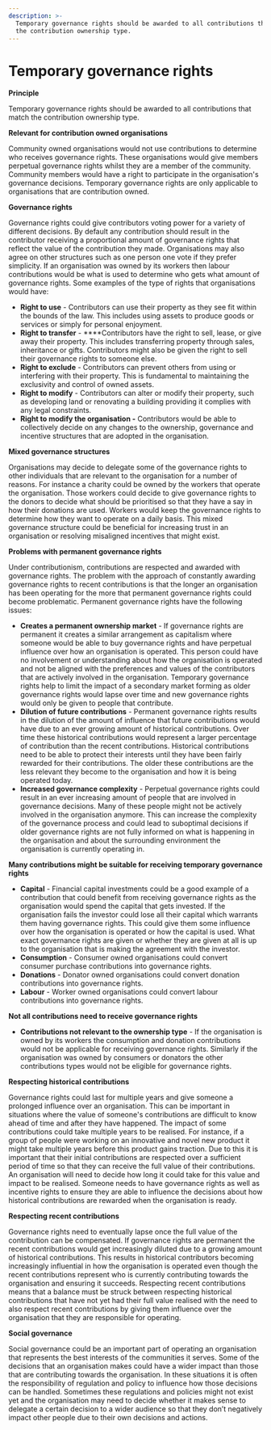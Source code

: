 ```yaml
---
description: >-
  Temporary governance rights should be awarded to all contributions that match
  the contribution ownership type.
---
```


# Temporary governance rights

**Principle**

Temporary governance rights should be awarded to all contributions that match the contribution ownership type.



**Relevant for contribution owned organisations**

Community owned organisations would not use contributions to determine who receives governance rights. These organisations would give members perpetual governance rights whilst they are a member of the community. Community members would have a right to participate in the organisation's governance decisions. Temporary governance rights are only applicable to organisations that are contribution owned.



**Governance rights**

Governance rights could give contributors voting power for a variety of different decisions. By default any contribution should result in the contributor receiving a proportional amount of governance rights that reflect the value of the contribution they made. Organisations may also agree on other structures such as one person one vote if they prefer simplicity. If an organisation was owned by its workers then labour contributions would be what is used to determine who gets what amount of governance rights. Some examples of the type of rights that organisations would have:

* **Right to use** - Contributors can use their property as they see fit within the bounds of the law. This includes using assets to produce goods or services or simply for personal enjoyment.
* **Right to transfer** - \*\*\*\*Contributors have the right to sell, lease, or give away their property. This includes transferring property through sales, inheritance or gifts. Contributors might also be given the right to sell their governance rights to someone else.
* **Right to exclude** - Contributors can prevent others from using or interfering with their property. This is fundamental to maintaining the exclusivity and control of owned assets.
* **Right to modify** - Contributors can alter or modify their property, such as developing land or renovating a building providing it complies with any legal constraints.
* **Right to modify the organisation -** Contributors would be able to collectively decide on any changes to the ownership, governance and incentive structures that are adopted in the organisation.



**Mixed governance structures**

Organisations may decide to delegate some of the governance rights to other individuals that are relevant to the organisation for a number of reasons. For instance a charity could be owned by the workers that operate the organisation. Those workers could decide to give governance rights to the donors to decide what should be prioritised so that they have a say in how their donations are used. Workers would keep the governance rights to determine how they want to operate on a daily basis. This mixed governance structure could be beneficial for increasing trust in an organisation or resolving misaligned incentives that might exist.



**Problems with permanent governance rights**

Under contributionism, contributions are respected and awarded with governance rights. The problem with the approach of constantly awarding governance rights to recent contributions is that the longer an organisation has been operating for the more that permanent governance rights could become problematic. Permanent governance rights have the following issues:

* **Creates a permanent ownership market** - If governance rights are permanent it creates a similar arrangement as capitalism where someone would be able to buy governance rights and have perpetual influence over how an organisation is operated. This person could have no involvement or understanding about how the organisation is operated and not be aligned with the preferences and values of the contributors that are actively involved in the organisation. Temporary governance rights help to limit the impact of a secondary market forming as older governance rights would lapse over time and new governance rights would only be given to people that contribute.
* **Dilution of future contributions** - Permanent governance rights results in the dilution of the amount of influence that future contributions would have due to an ever growing amount of historical contributions. Over time these historical contributions would represent a larger percentage of contribution than the recent contributions. Historical contributions need to be able to protect their interests until they have been fairly rewarded for their contributions. The older these contributions are the less relevant they become to the organisation and how it is being operated today.
* **Increased governance complexity** - Perpetual governance rights could result in an ever increasing amount of people that are involved in governance decisions. Many of these people might not be actively involved in the organisation anymore. This can increase the complexity of the governance process and could lead to suboptimal decisions if older governance rights are not fully informed on what is happening in the organisation and about the surrounding environment the organisation is currently operating in.



**Many contributions might be suitable for receiving temporary governance rights**

* **Capital** - Financial capital investments could be a good example of a contribution that could benefit from receiving governance rights as the organisation would spend the capital that gets invested. If the organisation fails the investor could lose all their capital which warrants them having governance rights. This could give them some influence over how the organisation is operated or how the capital is used. What exact governance rights are given or whether they are given at all is up to the organisation that is making the agreement with the investor.
* **Consumption** - Consumer owned organisations could convert consumer purchase contributions into governance rights.
* **Donations** - Donator owned organisations could convert donation contributions into governance rights.
* **Labour** - Worker owned organisations could convert labour contributions into governance rights.



**Not all contributions need to receive governance rights**

* **Contributions not relevant to the ownership type** - If the organisation is owned by its workers the consumption and donation contributions would not be applicable for receiving governance rights. Similarly if the organisation was owned by consumers or donators the other contributions types would not be eligible for governance rights.



**Respecting historical contributions**

Governance rights could last for multiple years and give someone a prolonged influence over an organisation. This can be important in situations where the value of someone's contributions are difficult to know ahead of time and after they have happened. The impact of some contributions could take multiple years to be realised. For instance, if a group of people were working on an innovative and novel new product it might take multiple years before this product gains traction. Due to this it is important that their initial contributions are respected over a sufficient period of time so that they can receive the full value of their contributions. An organisation will need to decide how long it could take for this value and impact to be realised. Someone needs to have governance rights as well as incentive rights to ensure they are able to influence the decisions about how historical contributions are rewarded when the organisation is ready.



**Respecting recent contributions**

Governance rights need to eventually lapse once the full value of the contribution can be compensated. If governance rights are permanent the recent contributions would get increasingly diluted due to a growing amount of historical contributions. This results in historical contributors becoming increasingly influential in how the organisation is operated even though the recent contributions represent who is currently contributing towards the organisation and ensuring it succeeds. Respecting recent contributions means that a balance must be struck between respecting historical contributions that have not yet had their full value realised with the need to also respect recent contributions by giving them influence over the organisation that they are responsible for operating.



**Social governance**

Social governance could be an important part of operating an organisation that represents the best interests of the communities it serves. Some of the decisions that an organisation makes could have a wider impact than those that are contributing towards the organisation. In these situations it is often the responsibility of regulation and policy to influence how those decisions can be handled. Sometimes these regulations and policies might not exist yet and the organisation may need to decide whether it makes sense to delegate a certain decision to a wider audience so that they don’t negatively impact other people due to their own decisions and actions.
